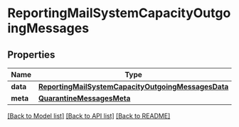 # ReportingMailSystemCapacityOutgoingMessages

## Properties
Name | Type | Description | Notes
------------ | ------------- | ------------- | -------------
**data** | [**ReportingMailSystemCapacityOutgoingMessagesData**](ReportingMailSystemCapacityOutgoingMessagesData.md) |  | [optional] 
**meta** | [**QuarantineMessagesMeta**](QuarantineMessagesMeta.md) |  | [optional] 

[[Back to Model list]](../README.md#documentation-for-models) [[Back to API list]](../README.md#documentation-for-api-endpoints) [[Back to README]](../README.md)

